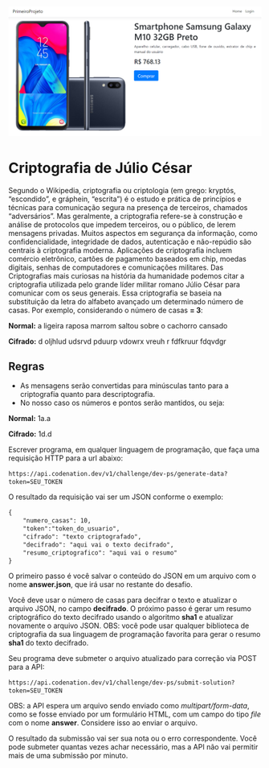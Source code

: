 <h1 align=center>
<img src="https://raw.githubusercontent.com/jgsneves/eCommerceCsharp/master/Capturar.PNG" />
</h1>

<div><h1>Criptografia de Júlio César</h1>

<p>Segundo o Wikipedia, criptografia ou criptologia (em grego: kryptós, “escondido”, e gráphein, “escrita”) é o estudo e prática de princípios e técnicas para comunicação segura na presença de terceiros, chamados “adversários”. Mas geralmente, a criptografia refere-se à construção e análise de protocolos que impedem terceiros, ou o público, de lerem mensagens privadas. Muitos aspectos em segurança da informação, como confidencialidade, integridade de dados, autenticação e não-repúdio são centrais à criptografia moderna. Aplicações de criptografia incluem comércio eletrônico, cartões de pagamento baseados em chip, moedas digitais, senhas de computadores e comunicações militares. Das Criptografias mais curiosas na história da humanidade podemos citar a criptografia utilizada pelo grande líder militar romano Júlio César para comunicar com os seus generais. Essa criptografia se baseia na substituição da letra do alfabeto avançado um determinado número de casas. Por exemplo, considerando o número de casas <strong>= 3</strong>:</p>

<p><strong>Normal:</strong>  a ligeira raposa marrom saltou sobre o cachorro cansado</p>

<p><strong>Cifrado:</strong> d oljhlud udsrvd pduurp vdowrx vreuh r fdfkruur fdqvdgr</p>

<h2>Regras</h2>

<ul>
<li>As mensagens serão convertidas para minúsculas tanto para a criptografia quanto para descriptografia.</li>
<li>No nosso caso os números e pontos serão mantidos, ou seja:</li>
</ul>

<p><strong>Normal:</strong> 1a.a</p>

<p><strong>Cifrado:</strong> 1d.d</p>

<p>Escrever programa, em qualquer linguagem de programação, que faça uma requisição HTTP para a url abaixo:</p>

<pre><code>https://api.codenation.dev/v1/challenge/dev-ps/generate-data?token=SEU_TOKEN
</code></pre>

<p>O resultado da requisição vai ser um JSON conforme o exemplo:</p>

<pre><code>{
	"numero_casas": 10,
	"token":"token_do_usuario",
	"cifrado": "texto criptografado",
	"decifrado": "aqui vai o texto decifrado",
	"resumo_criptografico": "aqui vai o resumo"
}
</code></pre>

<p>O primeiro passo é você salvar o conteúdo do JSON em um arquivo com o nome <strong>answer.json</strong>, que irá usar no restante do desafio.</p>

<p>Você deve usar o número de casas para decifrar o texto e atualizar o arquivo JSON, no campo <strong>decifrado</strong>. O próximo passo é gerar um resumo criptográfico do texto decifrado usando o algoritmo <strong>sha1</strong> e atualizar novamente o arquivo JSON. OBS: você pode usar qualquer biblioteca de criptografia da sua linguagem de programação favorita para gerar o resumo <strong>sha1</strong> do texto decifrado.</p>

<p>Seu programa deve submeter o arquivo atualizado para correção via POST para a API:</p>

<pre><code>https://api.codenation.dev/v1/challenge/dev-ps/submit-solution?token=SEU_TOKEN
</code></pre>

<p>OBS: a API espera um arquivo sendo enviado como <em>multipart/form-data</em>, como se fosse enviado por um formulário HTML, com um campo do tipo <em>file</em> com o nome <strong>answer</strong>. Considere isso ao enviar o arquivo.</p>

<p>O resultado da submissão vai ser sua nota ou o erro correspondente. Você pode submeter quantas vezes achar necessário, mas a API não vai permitir mais de uma submissão por minuto.</p>
